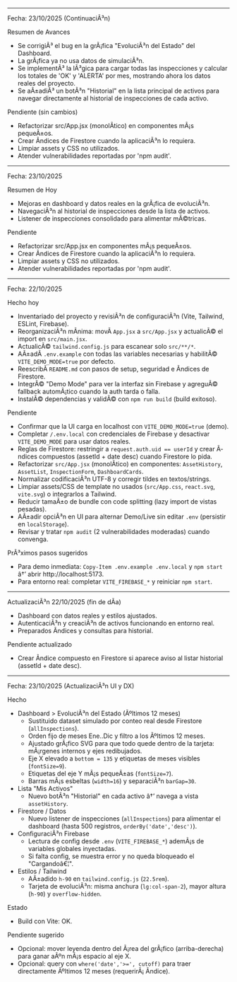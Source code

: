 ﻿---

Fecha: 23/10/2025 (ContinuaciÃ³n)

Resumen de Avances
- Se corrigiÃ³ el bug en la grÃ¡fica "EvoluciÃ³n del Estado" del Dashboard.
- La grÃ¡fica ya no usa datos de simulaciÃ³n.
- Se implementÃ³ la lÃ³gica para cargar todas las inspecciones y calcular los totales de 'OK' y 'ALERTA' por mes, mostrando ahora los datos reales del proyecto.
- Se aÃ±adiÃ³ un botÃ³n "Historial" en la lista principal de activos para navegar directamente al historial de inspecciones de cada activo.

Pendiente (sin cambios)
- Refactorizar src/App.jsx (monolÃ­tico) en componentes mÃ¡s pequeÃ±os.
- Crear Ã­ndices de Firestore cuando la aplicaciÃ³n lo requiera.
- Limpiar assets y CSS no utilizados.
- Atender vulnerabilidades reportadas por 'npm audit'.

---

Fecha: 23/10/2025

Resumen de Hoy
- Mejoras en dashboard y datos reales en la grÃ¡fica de evoluciÃ³n.
- NavegaciÃ³n al historial de inspecciones desde la lista de activos.
- Listener de inspecciones consolidado para alimentar mÃ©tricas.

Pendiente
- Refactorizar src/App.jsx en componentes mÃ¡s pequeÃ±os.
- Crear Ã­ndices de Firestore cuando la aplicaciÃ³n lo requiera.
- Limpiar assets y CSS no utilizados.
- Atender vulnerabilidades reportadas por 'npm audit'.

---

Fecha: 22/10/2025

Hecho hoy
- Inventariado del proyecto y revisiÃ³n de configuraciÃ³n (Vite, Tailwind, ESLint, Firebase).
- ReorganizaciÃ³n mÃ­nima: movÃ­ `App.jsx` a `src/App.jsx` y actualicÃ© el import en `src/main.jsx`.
- ActualicÃ© `tailwind.config.js` para escanear solo `src/**/*`.
- AÃ±adÃ­ `.env.example` con todas las variables necesarias y habilitÃ© `VITE_DEMO_MODE=true` por defecto.
- ReescribÃ­ `README.md` con pasos de setup, seguridad e Ã­ndices de Firestore.
- IntegrÃ© "Demo Mode" para ver la interfaz sin Firebase y agreguÃ© fallback automÃ¡tico cuando la auth tarda o falla.
- InstalÃ© dependencias y validÃ© con `npm run build` (build exitoso).

Pendiente
- Confirmar que la UI carga en localhost con `VITE_DEMO_MODE=true` (demo).
- Completar `/.env.local` con credenciales de Firebase y desactivar `VITE_DEMO_MODE` para usar datos reales.
- Reglas de Firestore: restringir a `request.auth.uid == userId` y crear Ã­ndices compuestos (assetId + date desc) cuando Firestore lo pida.
- Refactorizar `src/App.jsx` (monolÃ­tico) en componentes: `AssetHistory`, `AssetList`, `InspectionForm`, `DashboardCards`.
- Normalizar codificaciÃ³n UTF-8 y corregir tildes en textos/strings.
- Limpiar assets/CSS de template no usados (`src/App.css`, `react.svg`, `vite.svg`) o integrarlos a Tailwind.
- Reducir tamaÃ±o de bundle con code splitting (lazy import de vistas pesadas).
- AÃ±adir opciÃ³n en UI para alternar Demo/Live sin editar `.env` (persistir en `localStorage`).
- Revisar y tratar `npm audit` (2 vulnerabilidades moderadas) cuando convenga.

PrÃ³ximos pasos sugeridos
- Para demo inmediata: `Copy-Item .env.example .env.local` y `npm start` â†’ abrir http://localhost:5173.
- Para entorno real: completar `VITE_FIREBASE_*` y reiniciar `npm start`.

---

ActualizaciÃ³n 22/10/2025 (fin de dÃ­a)
- Dashboard con datos reales y estilos ajustados.
- AutenticaciÃ³n y creaciÃ³n de activos funcionando en entorno real.
- Preparados Ã­ndices y consultas para historial.

Pendiente actualizado
- Crear Ã­ndice compuesto en Firestore si aparece aviso al listar historial (assetId + date desc).

---

Fecha: 23/10/2025 (ActualizaciÃ³n UI y DX)

Hecho
- Dashboard > EvoluciÃ³n del Estado (Ãºltimos 12 meses)
  - Sustituido dataset simulado por conteo real desde Firestore (`allInspections`).
  - Orden fijo de meses Ene..Dic y filtro a los Ãºltimos 12 meses.
  - Ajustado grÃ¡fico SVG para que todo quede dentro de la tarjeta: mÃ¡rgenes internos y ejes redibujados.
  - Eje X elevado a `bottom = 135` y etiquetas de meses visibles (`fontSize=9`).
  - Etiquetas del eje Y mÃ¡s pequeÃ±as (`fontSize=7`).
  - Barras mÃ¡s esbeltas (`width=16`) y separaciÃ³n `barGap=30`.
- Lista "Mis Activos"
  - Nuevo botÃ³n "Historial" en cada activo â†’ navega a vista `assetHistory`.
- Firestore / Datos
  - Nuevo listener de inspecciones (`allInspections`) para alimentar el dashboard (hasta 500 registros, `orderBy('date','desc')`).
- ConfiguraciÃ³n Firebase
  - Lectura de config desde `.env` (`VITE_FIREBASE_*`) ademÃ¡s de variables globales inyectadas.
  - Si falta config, se muestra error y no queda bloqueado el "Cargandoâ€¦".
- Estilos / Tailwind
  - AÃ±adido `h-90` en `tailwind.config.js` (`22.5rem`).
  - Tarjeta de evoluciÃ³n: misma anchura (`lg:col-span-2`), mayor altura (`h-90`) y `overflow-hidden`.

Estado
- Build con Vite: OK.

Pendiente sugerido
- Opcional: mover leyenda dentro del Ã¡rea del grÃ¡fico (arriba-derecha) para ganar aÃºn mÃ¡s espacio al eje X.
- Opcional: query con `where('date','>=', cutoff)` para traer directamente Ãºltimos 12 meses (requerirÃ¡ Ã­ndice).

